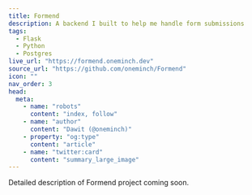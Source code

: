 ```yaml
---
title: Formend
description: A backend I built to help me handle form submissions
tags:
  - Flask
  - Python
  - Postgres
live_url: "https://formend.oneminch.dev"
source_url: "https://github.com/oneminch/Formend"
icon: ""
nav_order: 3
head:
  meta:
    - name: "robots"
      content: "index, follow"
    - name: "author"
      content: "Dawit (@oneminch)"
    - property: "og:type"
      content: "article"
    - name: "twitter:card"
      content: "summary_large_image"
---
```


Detailed description of Formend project coming soon.
